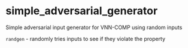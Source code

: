 # simple_adversarial_generator
Simple adversarial input generator for VNN-COMP using random inputs

`randgen` - randomly tries inputs to see if they violate the property
